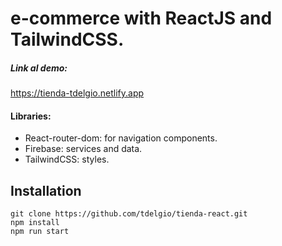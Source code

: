 <h1 class="code-line" data-line-start=0 data-line-end=1 ><a id="ecommerce_with_ReactJS_and_TailwindCSS_0"></a>e-commerce with ReactJS and TailwindCSS.</h1>
<h5 class="code-line" data-line-start=2 data-line-end=3 ><a id="Link_al_demo_2"></a>Link al demo:</h5>
<p class="has-line-data" data-line-start="3" data-line-end="4"><a href="https://tienda-tdelgio.netlify.app">https://tienda-tdelgio.netlify.app</a></p>
<h4 class="code-line" data-line-start=5 data-line-end=6 ><a id="Libraries_5"></a>Libraries:</h4>
<ul>
<li class="has-line-data" data-line-start="6" data-line-end="7">React-router-dom: for navigation components.</li>
<li class="has-line-data" data-line-start="7" data-line-end="8">Firebase: services and data.</li>
<li class="has-line-data" data-line-start="8" data-line-end="9">TailwindCSS: styles.</li>
</ul>
<h2 class="code-line" data-line-start=11 data-line-end=12 ><a id="Instalation_11"></a>Installation</h2>
<pre><code class="has-line-data" data-line-start="13" data-line-end="17" class="language-sh">git <span class="hljs-built_in">clone</span> https://github.com/tdelgio/tienda-react.git
npm install
npm run start
</code></pre>
